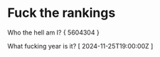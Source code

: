 # Fuck the rankings

Who the hell am I?
{ 5604304 }

What fucking year is it?
[ 2024-11-25T19:00:00Z ]
